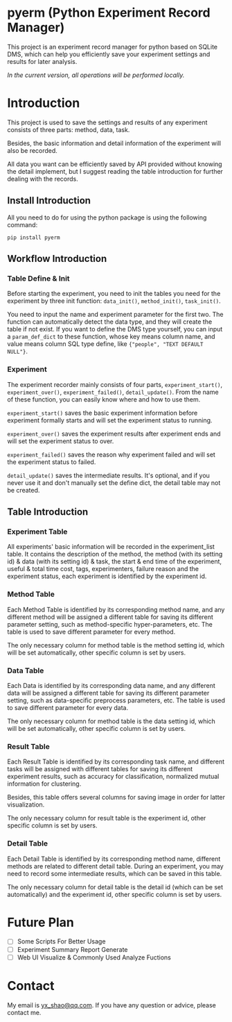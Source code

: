 # pyerm (Python Experiment Record Manager)
This project is an experiment record manager for python based on SQLite DMS, which can help you efficiently save your experiment settings and results for later analysis. 

*In the current version, all operations will be performed locally.*

# Introduction
This project is used to save the settings and results of any experiment consists of three parts: method, data, task. 

Besides, the basic information and detail information of the experiment will also be recorded.

All data you want can be efficiently saved by API provided without knowing the detail implement, but I suggest reading the table introduction for further dealing with the records. 

## Install Introduction
All you need to do for using the python package is using the following command:

```pip install pyerm```

## Workflow Introduction
### Table Define & Init
Before starting the experiment, you need to init the tables you need for the experiment by three init function: `data_init()`, `method_init()`, `task_init()`.

 You need to input the name and experiment parameter for the first two. The function can automatically detect the data type, and they will create the table if not exist. If you want to define the DMS type yourself, you can input a `param_def_dict` to these function, whose key means column name, and value means column SQL type define, like `{"people", "TEXT DEFAULT NULL"}`. 

### Experiment 

The experiment recorder mainly consists of four parts, `experiment_start()`, `experiment_over()`, `experiment_failed()`, `detail_update()`. From the name of these function, you can easily know where and how to use them.

`experiment_start()` saves the basic experiment information before experiment formally starts and will set the experiment status to running.

`experiment_over()` saves the experiment results after experiment ends and will set the experiment status to over.

`experiment_failed()` saves the reason why experiment failed and will set the experiment status to failed.

`detail_update()` saves the intermediate results. It's optional, and if you never use it and don't manually set the define dict, the detail table may not be created.

## Table Introduction

### Experiment Table
All experiments' basic information will be recorded in the experiment_list table. It contains the description of the method, the method (with its setting id) & data (with its setting id) & task, the start & end time of the experiment, useful & total time cost, tags, experimenters, failure reason and the experiment status, each experiment is identified by the experiment id.

### Method Table
Each Method Table is identified by its corresponding method name, and any different method will be assigned a different table for saving its different parameter setting, such as method-specific hyper-parameters, etc. The table is used to save different parameter for every method.

The only necessary column for method table is the method setting id, which will be set automatically, other specific column is set by users.

### Data Table
Each Data is identified by its corresponding data name, and any different data will be assigned a different table for saving its different parameter setting, such as data-specific preprocess parameters, etc. The table is used to save different parameter for every data.

The only necessary column for method table is the data setting id, which will be set automatically, other specific column is set by users.

### Result Table
Each Result Table is identified by its corresponding task name, and different tasks will be assigned with different tables for saving its different experiment results, such as accuracy for classification, normalized mutual information for clustering. 

Besides, this table offers several columns for saving image in order for latter visualization. 

The only necessary column for result table is the experiment id, other specific column is set by users.

### Detail Table
Each Detail Table is identified by its corresponding method name, different methods are related to different detail table. During an experiment, you may need to record some intermediate results, which can be saved in this table.

The only necessary column for detail table is the detail id (which can be set automatically) and the experiment id, other specific column is set by users.


# Future Plan

- [ ] Some Scripts For Better Usage  
- [ ] Experiment Summary Report Generate
- [ ] Web UI Visualize & Commonly Used Analyze Fuctions

# Contact
My email is yx_shao@qq.com. If you have any question or advice, please contact me. 
